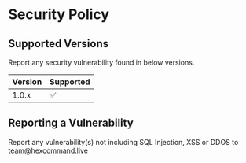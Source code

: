 # Security Policy

## Supported Versions

Report any security vulnerability found in below versions.

| Version | Supported          |
| ------- | ------------------ |
| 1.0.x   | :white_check_mark: |

## Reporting a Vulnerability

Report any vulnerability(s) not including SQL Injection, XSS or DDOS to [team@hexcommand.live](mailto:team@hexcommand.live)
